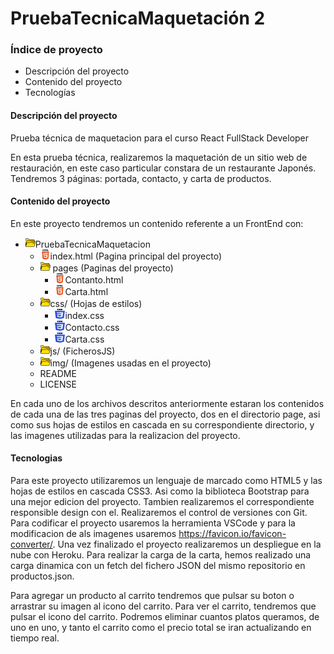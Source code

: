 # PruebaTecnicaMaquetación 2
### Índice de proyecto
+ Descripción del proyecto
+ Contenido del proyecto
+ Tecnologías

#### Descripción del proyecto
Prueba técnica de maquetacion para el curso React FullStack Developer

En esta prueba técnica, realizaremos la maquetación de un sitio web de restauración, en este caso particular constara de un restaurante Japonés.
Tendremos 3 páginas: portada, contacto, y carta de productos.

#### Contenido del proyecto
En este proyecto tendremos un contenido referente a un FrontEnd con:
+ ![](https://github.com/gonzalouli/PruebaTecnicaMaquetacion/blob/main/img/favicon-16x16.png)PruebaTecnicaMaquetacion
  + ![](https://github.com/gonzalouli/PruebaTecnicaMaquetacion/blob/main/img/htmlicon.png)index.html (Pagina principal del proyecto)
  + ![](https://github.com/gonzalouli/PruebaTecnicaMaquetacion/blob/main/img/favicon-16x16.png) pages (Paginas del proyecto)
    + ![](https://github.com/gonzalouli/PruebaTecnicaMaquetacion/blob/main/img/htmlicon.png)Contanto.html
    + ![](https://github.com/gonzalouli/PruebaTecnicaMaquetacion/blob/main/img/htmlicon.png)Carta.html
  + ![](https://github.com/gonzalouli/PruebaTecnicaMaquetacion/blob/main/img/favicon-16x16.png)css/ (Hojas de estilos)
    + ![](https://github.com/gonzalouli/PruebaTecnicaMaquetacion/blob/main/img/cssicon.png)index.css
    + ![](https://github.com/gonzalouli/PruebaTecnicaMaquetacion/blob/main/img/cssicon.png)Contacto.css
    + ![](https://github.com/gonzalouli/PruebaTecnicaMaquetacion/blob/main/img/cssicon.png)Carta.css
  + ![](https://github.com/gonzalouli/PruebaTecnicaMaquetacion/blob/main/img/favicon-16x16.png)js/ (FicherosJS)
  + ![](https://github.com/gonzalouli/PruebaTecnicaMaquetacion/blob/main/img/favicon-16x16.png)img/ (Imagenes usadas en el proyecto)
  + README
  + LICENSE

En cada uno de los archivos descritos anteriormente estaran los contenidos de cada una de las tres paginas del proyecto, dos en el directorio page, asi como 
sus hojas de estilos en cascada en su correspondiente directorio, y las imagenes utilizadas para la realizacion del proyecto.

#### Tecnologias
Para este proyecto utilizaremos un lenguaje de marcado como HTML5 y las hojas de estilos en cascada CSS3. Asi como 
la biblioteca Bootstrap para una mejor edicion del proyecto. Tambien realizaremos el correspondiente responsible design con el.
Realizaremos el control de versiones con Git.
Para codificar el proyecto usaremos la herramienta VSCode y para la modificacion de als imagenes usaremos https://favicon.io/favicon-converter/.
Una vez finalizado el proyecto realizaremos un despliegue en la nube con Heroku.
Para realizar la carga de la carta, hemos realizado una carga dinamica con un fetch del fichero JSON del mismo repositorio en productos.json.

Para agregar un producto al carrito tendremos que pulsar su boton o arrastrar su imagen al icono del carrito. Para ver el carrito, tendremos que pulsar el icono del carrito.
Podremos eliminar cuantos platos queramos, de uno en uno, y tanto el carrito como el precio total se iran actualizando en tiempo real.


